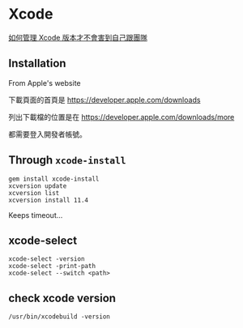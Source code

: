# Xcode

[如何管理 Xcode 版本才不會害到自己跟團隊](https://13h.tw/2019/11/01/manage-xcode-versions.html)

## Installation

From Apple's website

下載頁面的首頁是 https://developer.apple.com/downloads

列出下載檔的位置是在 https://developer.apple.com/downloads/more

都需要登入開發者帳號。

## Through `xcode-install`

```
gem install xcode-install
xcversion update
xcversion list
xcversion install 11.4
```

Keeps timeout...

## xcode-select

```
xcode-select -version
xcode-select -print-path
xcode-select --switch <path>
```

## check xcode version

```
/usr/bin/xcodebuild -version
```
